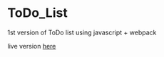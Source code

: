 # ToDo_List

1st version of ToDo list using javascript + webpack

live version [here](https://laulujan.github.io/ToDo_List/)